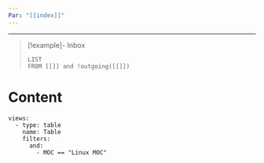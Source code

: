 ```yaml
---
Par: "[[index]]"
---
```

---

> [!example]- Inbox
> ```dataview
> LIST
> FROM [[]] and !outgoing([[]])
> ```
# Content

```base
views:
  - type: table
    name: Table
    filters:
      and:
        - MOC == "Linux MOC"

```
